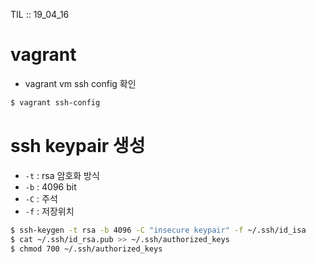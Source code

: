 TIL :: 19_04_16

# vagrant
- vagrant vm ssh config 확인
```sh
$ vagrant ssh-config
```

# ssh keypair 생성
- ```-t``` : rsa 암호화 방식
- ```-b``` : 4096 bit
- ```-C``` : 주석
- ```-f``` : 저장위치
```sh
$ ssh-keygen -t rsa -b 4096 -C "insecure keypair" -f ~/.ssh/id_isa
$ cat ~/.ssh/id_rsa.pub >> ~/.ssh/authorized_keys
$ chmod 700 ~/.ssh/authorized_keys
```